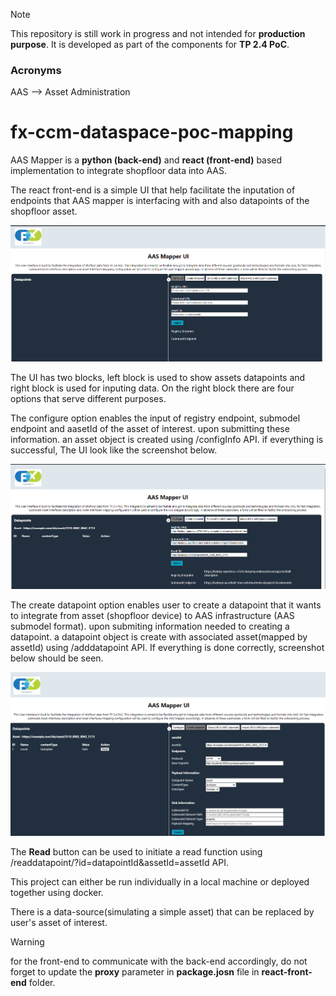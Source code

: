 
>[!NOTE]
This repository is still work in progress and not intended for **production purpose**. It is developed as part of the components for **TP 2.4 PoC**.

### Acronyms 
AAS --> Asset Administration

# fx-ccm-dataspace-poc-mapping

AAS Mapper is a **python (back-end)** and **react (front-end)** based implementation to integrate shopfloor data into AAS.

The react front-end is a simple UI that help facilitate the inputation of endpoints that AAS mapper is interfacing with and also datapoints of the shopfloor asset. 

![screenshot](images/Home.PNG)

The UI has two blocks, left block is used to show assets datapoints and right block is used for inputing data. On the right block there are four options that serve different purposes. 

The configure option enables the input of registry endpoint, submodel endpoint and aasetId of the asset of interest. upon submitting these information. an asset object is created using /configInfo API. if everything is successful, The UI look like the screenshot below.


![screenshot](images/registeredAsset.PNG)

The create datapoint option enables user to create a datapoint that it wants to integrate from asset (shopfloor device) to AAS infrastructure (AAS submodel format). upon submiting information needed to creating a datapoint. a datapoint object is create with associated asset(mapped by assetId) using /adddatapoint API. If everything is done correctly, screenshot below should be seen.

![screenshot](images/datapoint.PNG)

The **Read** button can be used to initiate a read function using /readdatapoint/?id=datapointId&assetId=assetId API. 

This project can either be run individually in  a local machine or deployed together using docker. 

There is a data-source(simulating a simple asset) that can be replaced by user's asset of interest. 

>[!WARNING]
for the front-end to communicate with the back-end accordingly, do not forget to update the **proxy** parameter in **package.josn** file in **react-front-end** folder.





